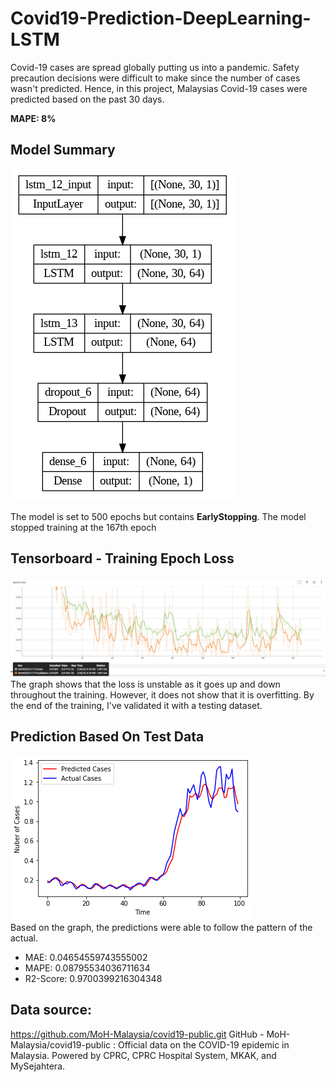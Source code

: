 # Covid19-Prediction-DeepLearning-LSTM

Covid-19 cases are spread globally putting us into a pandemic. Safety precaution decisions were difficult to make since the number of cases wasn't predicted. Hence, in this project, Malaysias Covid-19 cases were predicted based on the past 30 days.

**MAPE: 8%**

## Model Summary<br/>
![img](/images/model_summary.PNG)<br/>

The model is set to 500 epochs but contains **EarlyStopping**. The model stopped training at the 167th epoch

## Tensorboard - Training Epoch Loss 
![img](/images/epoch_loss.PNG)<br/>
The graph shows that the loss is unstable as it goes up and down throughout the training. However, it does not show that it is overfitting. By the end of the training, I've validated it with a testing dataset.

## Prediction Based On Test Data
![img](/images/output.png)<br/>
Based on the graph, the predictions were able to follow the pattern of the actual.<br/>

* MAE: 0.04654559743555002
* MAPE: 0.08795534036711634
* R2-Score: 0.9700399216304348

## Data source: 
https://github.com/MoH-Malaysia/covid19-public.git
GitHub - MoH-Malaysia/covid19-public : Official data on the COVID-19 epidemic in Malaysia. Powered by CPRC, CPRC Hospital System, MKAK, and MySejahtera.
